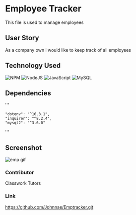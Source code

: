# Employee Tracker 
This file is used to manage employees 

## User Story
As a company own i would like to keep track of all employees

## Technology Used 
![NPM](https://img.shields.io/badge/NPM-%23000000.svg?style=for-the-badge&logo=npm&logoColor=white)
![NodeJS](https://img.shields.io/badge/node.js-6DA55F?style=for-the-badge&logo=node.js&logoColor=white) 
![JavaScript](https://img.shields.io/badge/javascript-%23323330.svg?style=for-the-badge&logo=javascript&logoColor=%23F7DF1E)
![MySQL](https://img.shields.io/badge/MySQL-005C84?style=for-the-badge&logo=mysql&logoColor=white)

## Dependencies 
''' 

    "dotenv": "^16.3.1",
    "inquirer": "^8.2.4",
    "mysql2": "^3.6.0" 

''' 
## Screenshot 
![emp gif](./emp.gif) 

### Contributor 
Classwork 
Tutors 

### Link 
https://github.com/Johnnae/Emptracker.git
